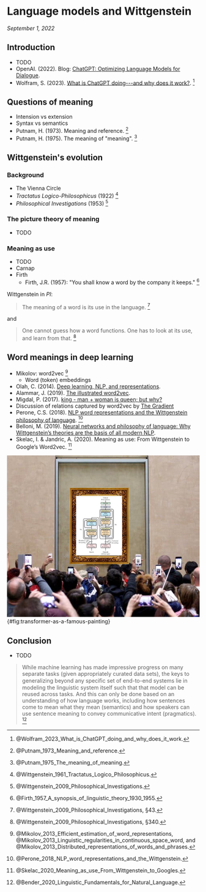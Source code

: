 Language models and Wittgenstein
===============================================================================

*September 1, 2022*


Introduction
-------------------------------------------------------------------------------

-   TODO
-   OpenAI. (2022). Blog: [ChatGPT: Optimizing Language Models for Dialogue](https://openai.com/blog/chatgpt/).
-   Wolfram, S. (2023). [What is ChatGPT doing---and why does it work?](https://writings.stephenwolfram.com/2023/02/what-is-chatgpt-doing-and-why-does-it-work/). [^Wolfram2023]

[^Wolfram2023]: @Wolfram_2023_What_is_ChatGPT_doing_and_why_does_it_work\.


Questions of meaning
-------------------------------------------------------------------------------

-   Intension vs extension
-   Syntax vs semantics
-   Putnam, H. (1973). Meaning and reference. [^Putnam1973]
-   Putnam, H. (1975). The meaning of "meaning". [^Putnam1975]

[^Putnam1973]: @Putnam_1973_Meaning_and_reference\.
[^Putnam1975]: @Putnam_1975_The_meaning_of_meaning\.


Wittgenstein's evolution
-------------------------------------------------------------------------------

### Background

-   The Vienna Circle
-   *Tractatus Logico-Philosophicus* (1922) [^Tractatus]
-   *Philosophical Investigations* (1953) [^PhilosophicalInvestigations]

[^PhilosophicalInvestigations]: @Wittgenstein_2009_Philosophical_Investigations\.
[^Tractatus]: @Wittgenstein_1961_Tractatus_Logico_Philosophicus\.

### The picture theory of meaning

-   TODO


### Meaning as use

-   TODO
-   Carnap
-   Firth
    -   Firth, J.R. (1957): "You shall know a word by the company it keeps." [^Firth1957]

Wittgenstein in *PI*:

>   The meaning of a word is its use in the language. [^Wittgenstein2009Sec43]

and

>   One cannot guess how a word functions.
>   One has to look at its use, and learn from that. [^Wittgenstein2009Sec340]

[^Firth1957]: @Firth_1957_A_synopsis_of_linguistic_theory_1930_1955\.
[^Wittgenstein2009Sec43]: @Wittgenstein_2009_Philosophical_Investigations\, &sect;43.
[^Wittgenstein2009Sec340]: @Wittgenstein_2009_Philosophical_Investigations\, &sect;340.


Word meanings in deep learning
-------------------------------------------------------------------------------

-   Mikolov: word2vec [^Mikolov2013]
    -   Word (token) embeddings
-   Olah, C. (2014). [Deep learning, NLP, and representations](https://colah.github.io/posts/2014-07-NLP-RNNs-Representations/).
-   Alammar, J. (2019). [The illustrated word2vec](https://jalammar.github.io/illustrated-word2vec/).
-   Migdal, P. (2017). [king - man + woman is queen; but why?](https://p.migdal.pl/2017/01/06/king-man-woman-queen-why.html)
-   Discussion of relations captured by word2vec by [The Gradient](https://thegradient.pub/nlp-imagenet/)
-   Perone, C.S. (2018). [NLP word representations and the Wittgenstein philosophy of language](http://blog.christianperone.com/2018/05/nlp-word-representations-and-the-wittgenstein-philosophy-of-language/). [^Perone2018]
-   Belloni, M. (2019). [Neural networks and philosophy of language: Why Wittgenstein’s theories are the basis of all modern NLP](https://towardsdatascience.com/neural-networks-and-philosophy-of-language-31c34c0796da).
-   Skelac, I. & Jandric, A. (2020). Meaning as use: From Wittgenstein to Google’s Word2vec. [^Skelac2020]

![Meme about the fame of transformer (source: [&commat;mishig25](https://twitter.com/mishig25/status/1549859201207484417)).](img/transformer-as-a-famous-painting.jpg){#fig:transformer-as-a-famous-painting}

[^Mikolov2013]: @Mikolov_2013_Efficient_estimation_of_word_representations\,
    @Mikolov_2013_Linguistic_regularities_in_continuous_space_word\, and
    @Mikolov_2013_Distributed_representations_of_words_and_phrases\.
[^Perone2018]: @Perone_2018_NLP_word_representations_and_the_Wittgenstein\.
[^Skelac2020]: @Skelac_2020_Meaning_as_use_From_Wittgenstein_to_Googles\.


Conclusion
-------------------------------------------------------------------------------

-   TODO

>   While machine learning has made impressive progress
>   on many separate tasks (given appropriately curated data sets), the keys to generalizing beyond
>   any speciﬁc set of end-to-end systems lie in modeling the linguistic system itself such that that
>   model can be reused across tasks. And this can only be done based on an understanding of how
>   language works, including how sentences come to mean what they mean (semantics) and how
>   speakers can use sentence meaning to convey communicative intent (pragmatics). [^Bender2020]

[^Bender2020]: @Bender_2020_Linguistic_Fundamentals_for_Natural_Language\.


<!-- REFERENCES -->
